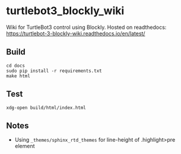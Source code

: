 # turtlebot3_blockly_wiki
Wiki for TurtleBot3 control using Blockly.
Hosted on readthedocs: https://turtlebot-3-blockly-wiki.readthedocs.io/en/latest/
## Build
```
cd docs
sudo pip install -r requirements.txt
make html
```

## Test
```
xdg-open build/html/index.html
```

## Notes
- Using `_themes/sphinx_rtd_themes` for line-height of .highlight>pre element
